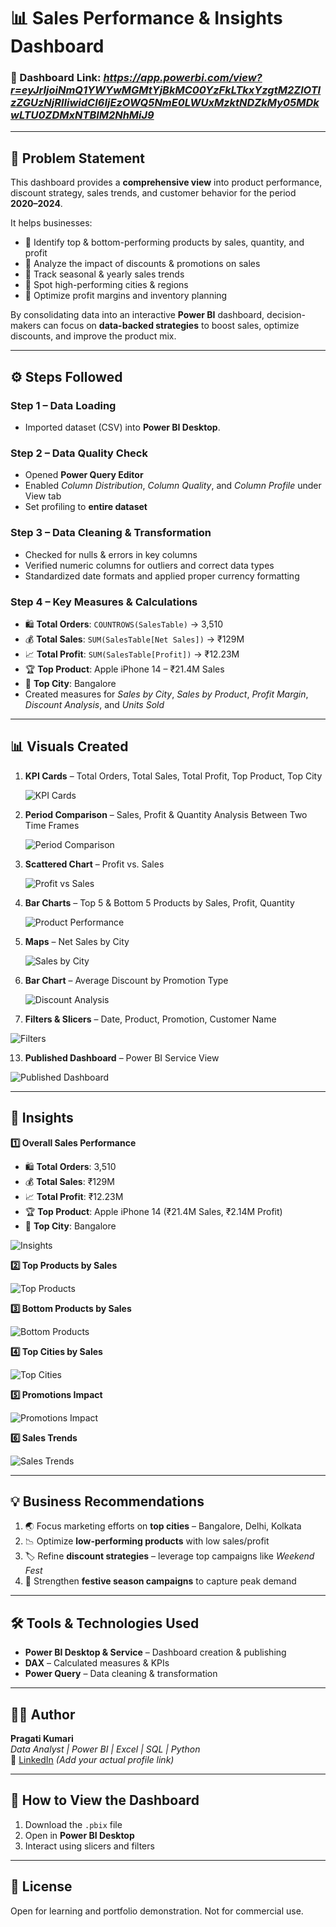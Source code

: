 # 📊 Sales Performance & Insights Dashboard  

### 🔗 Dashboard Link: *https://app.powerbi.com/view?r=eyJrIjoiNmQ1YWYwMGMtYjBkMC00YzFkLTkxYzgtM2ZlOTIzZGUzNjRlIiwidCI6IjEzOWQ5NmE0LWUxMzktNDZkMy05MDkwLTU0ZDMxNTBlM2NhMiJ9*  

---

## 📝 Problem Statement  

This dashboard provides a **comprehensive view** into product performance, discount strategy, sales trends, and customer behavior for the period **2020–2024**.  

It helps businesses:  
- 📌 Identify top & bottom-performing products by sales, quantity, and profit  
- 📌 Analyze the impact of discounts & promotions on sales  
- 📌 Track seasonal & yearly sales trends  
- 📌 Spot high-performing cities & regions  
- 📌 Optimize profit margins and inventory planning  

By consolidating data into an interactive **Power BI** dashboard, decision-makers can focus on **data-backed strategies** to boost sales, optimize discounts, and improve the product mix.  

---

## ⚙️ Steps Followed  

### **Step 1 – Data Loading**  
- Imported dataset (CSV) into **Power BI Desktop**.  

### **Step 2 – Data Quality Check**  
- Opened **Power Query Editor**  
- Enabled *Column Distribution*, *Column Quality*, and *Column Profile* under View tab  
- Set profiling to **entire dataset**  

### **Step 3 – Data Cleaning & Transformation**  
- Checked for nulls & errors in key columns  
- Verified numeric columns for outliers and correct data types  
- Standardized date formats and applied proper currency formatting  

### **Step 4 – Key Measures & Calculations**  
- 🛍️ **Total Orders**: `COUNTROWS(SalesTable)` → 3,510  
- 💰 **Total Sales**: `SUM(SalesTable[Net Sales])` → ₹129M  
- 📈 **Total Profit**: `SUM(SalesTable[Profit])` → ₹12.23M  
- 🏆 **Top Product**: Apple iPhone 14 – ₹21.4M Sales  
- 📍 **Top City**: Bangalore  
- Created measures for *Sales by City*, *Sales by Product*, *Profit Margin*, *Discount Analysis*, and *Units Sold*  

---

## 📊 Visuals Created  

1. **KPI Cards** – Total Orders, Total Sales, Total Profit, Top Product, Top City  

   ![KPI Cards](https://github.com/user-attachments/assets/076633b8-15da-4842-8150-5446e1e0ddba)

2. **Period Comparison** – Sales, Profit & Quantity Analysis Between Two Time Frames  

   ![Period Comparison](https://github.com/user-attachments/assets/cc854e47-3c1f-422f-8eb8-fa11ec8463dd)  

3. **Scattered Chart** – Profit vs. Sales  

   ![Profit vs Sales](https://github.com/user-attachments/assets/9be906d2-aa83-4c95-aa36-56ab366504c6)    

5. **Bar Charts** – Top 5 & Bottom 5 Products by Sales, Profit, Quantity  

   ![Product Performance](https://github.com/user-attachments/assets/eba07e6f-64fe-433a-8a20-afe4d775de57)    

7. **Maps** – Net Sales by City  

   ![Sales by City](https://github.com/user-attachments/assets/014345ad-7928-4ab2-9573-3b36a44ce0b0)    

9. **Bar Chart** – Average Discount by Promotion Type  

   ![Discount Analysis](https://github.com/user-attachments/assets/c6296892-8da3-4283-9f0b-9eb114461e7c)    

11. **Filters & Slicers** – Date, Product, Promotion, Customer Name  

   ![Filters](https://github.com/user-attachments/assets/c8e3b0ed-8d14-415e-af85-7950fe7adddc)   

13. **Published Dashboard** – Power BI Service View  

   ![Published Dashboard](https://github.com/user-attachments/assets/aea47030-c63b-4591-b552-2ca9f01d2747)  

---

## 📌 Insights  

**1️⃣ Overall Sales Performance**  
- 🛍️ **Total Orders**: 3,510  
- 💰 **Total Sales**: ₹129M  
- 📈 **Total Profit**: ₹12.23M  
- 🏆 **Top Product**: Apple iPhone 14 (₹21.4M Sales, ₹2.14M Profit)  
- 📍 **Top City**: Bangalore
  
![Insights](https://github.com/user-attachments/assets/ac73ed32-f2db-4951-8cb7-22edc1f6de8c)   

**2️⃣ Top Products by Sales**  

![Top Products](https://github.com/user-attachments/assets/603a3dfe-07e5-4ab6-9654-78e1f6222f75)    

**3️⃣ Bottom Products by Sales**  

![Bottom Products](https://github.com/user-attachments/assets/9991d881-9a12-447e-98bc-2f4bb62e829d)       

**4️⃣ Top Cities by Sales**  

![Top Cities](https://github.com/user-attachments/assets/8f92de83-2308-4f4c-afc0-38cef4257a15)


**5️⃣ Promotions Impact**  

![Promotions Impact](https://github.com/user-attachments/assets/228426ad-e263-4ca8-9f82-e83092184c82)


**6️⃣ Sales Trends**  

![Sales Trends](https://github.com/user-attachments/assets/a509e970-33f5-4a77-92bb-b56d057b1c1c)  

---

## 💡 Business Recommendations  

1. 🌏 Focus marketing efforts on **top cities** – Bangalore, Delhi, Kolkata  
2. 📉 Optimize **low-performing products** with low sales/profit  
3. 🏷 Refine **discount strategies** – leverage top campaigns like *Weekend Fest*  
4. 🎉 Strengthen **festive season campaigns** to capture peak demand  

---

## 🛠 Tools & Technologies Used  
- **Power BI Desktop & Service** – Dashboard creation & publishing  
- **DAX** – Calculated measures & KPIs  
- **Power Query** – Data cleaning & transformation  

---

## 🙋‍♀️ Author

**Pragati Kumari**  
_Data Analyst | Power BI | Excel | SQL | Python_  
🔗 [LinkedIn](#) *(Add your actual profile link)*

---

## 🚀 How to View the Dashboard

1. Download the `.pbix` file  
2. Open in **Power BI Desktop**  
3. Interact using slicers and filters  

---

## 📄 License

Open for learning and portfolio demonstration. Not for commercial use.

